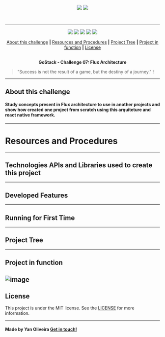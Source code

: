 <p align="center">
  <img src="https://skylab.rocketseat.com.br/api/files/1564682455579.svg",>
  <img src="https://skylab.rocketseat.com.br/api/files/1564682425906.svg",>
</p>
<br />

---

<p align="center">
  <img src="https://img.shields.io/github/issues/SkullDarth/bootcamp-gostack-modulos">
  <img src="https://img.shields.io/github/forks/SkullDarth/bootcamp-gostack-modulos">
  <img src="https://img.shields.io/badge/made%20by-SkullDarth-lightgrey">
  <img src="https://img.shields.io/github/stars/SkullDarth/bootcamp-gostack-modulos">
  <img src="https://img.shields.io/github/license/SkullDarth/bootcamp-gostack-modulos">


  <!-- Indice personalizado -->
  <p align="center">
      <a href="#about-this-module">About this challenge</a>
      <strong>|</strong>
      <a href="#resources-and-procedures">Resources and Procedures</a>
      <strong>|</strong>
      <a href="#project-tree">Project Tree</a>
      <strong>|</strong>
      <a href="#project-in-function">Project in function</a>
      <strong>|</strong>
      <a href="#license">License</a>
      <br />
      <br />
      <p align="center"> <strong>GoStack - Challenge 07: Flux Architecture</strong></p>
   </p>

</p>

   > "Success is not the result of a game, but the destiny of a journey." !

---
## **About this challenge**
#### **Study concepts present in Flux architecture to use in another projects and show how created one project from scratch using this arquiteture and react native framework.**
---
# Resources and Procedures
---
## Technologies APIs and Libraries used to create this project
---
## Developed Features
---
## Running for First Time
---
## Project Tree
---
## Project in function
![image](#)
---
## License
This project is under the MIT license. See the [LICENSE](./LICENSE) for more information.

---

#### Made by Yan Oliveira [Get in touch!](https://www.linkedin.com/in/yan-brito/)

<!-- Hiperlinks structure to base -->
<!-- Just refer the link using this sintax: "[challenger 02][challenge02]" -->
[challenge02]: https://github.com/SkullDarth/bootcamp-gostack-challenge-02


